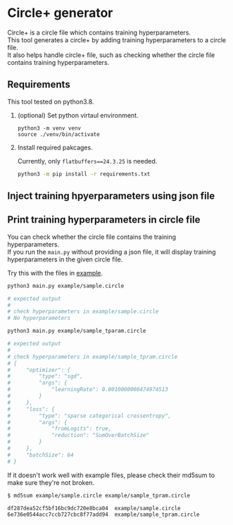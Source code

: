# Circle+ generator

Circle+ is a circle file which contains training hyperparameters. <br/> 
This tool generates a circle+ by adding training hyperparameters to a circle file.<br/>
It also helps handle circle+ file, such as checking whether the circle file contains training hyperparameters. <br/> 

## Requirements

This tool tested on python3.8. 

1. (optional) Set python virtaul environment.

    ```
    python3 -m venv venv
    source ./venv/bin/activate
    ```

2. Install required pakcages. 

    Currently, only `flatbuffers==24.3.25` is needed.
    ```bash
    python3 -m pip install -r requirements.txt
    ```

## Inject training hpyerparameters using json file

<!--to be updated -->

## Print training hyperparameters in circle file

You can check whether the circle file contains the training hyperparameters.</br>
If you run the `main.py` without providing a json file, it will display training hyperparameters in the given circle file.

Try this with the files in [example](./example/).
```bash
python3 main.py example/sample.circle

# expected output
#
# check hyperparameters in example/sample.circle
# No hyperparameters
```
```bash
python3 main.py example/sample_tparam.circle

# expected output 
#
# check hyperparameters in example/sample_tpram.circle
# {
#     "optimizer": {
#         "type": "sgd",
#         "args": {
#             "learningRate": 0.0010000000474974513
#         }
#     },
#     "loss": {
#         "type": "sparse categorical crossentropy",
#         "args": {
#             "fromLogits": true,
#             "reduction": "SumOverBatchSize"
#         }
#     },
#     "batchSize": 64
# }
```

If it doesn't work well with example files, please check their md5sum to make sure they're not broken. 

```bash
$ md5sum example/sample.circle example/sample_tpram.circle

df287dea52cf5bf16bc9dc720e8bca04  example/sample.circle
6e736e0544acc7ccb727cbc8f77add94  example/sample_tpram.circle
```
